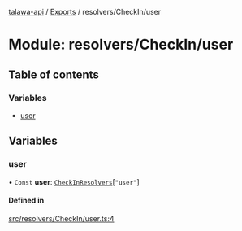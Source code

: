 [talawa-api](../README.md) / [Exports](../modules.md) / resolvers/CheckIn/user

# Module: resolvers/CheckIn/user

## Table of contents

### Variables

- [user](resolvers_CheckIn_user.md#user)

## Variables

### user

• `Const` **user**: [`CheckInResolvers`](types_generatedGraphQLTypes.md#checkinresolvers)[``"user"``]

#### Defined in

[src/resolvers/CheckIn/user.ts:4](https://github.com/PalisadoesFoundation/talawa-api/blob/9cb91bb/src/resolvers/CheckIn/user.ts#L4)
